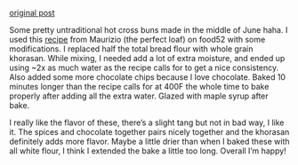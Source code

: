 [original post](https://old.reddit.com/r/Sourdough/comments/o2rt01/50_whole_grain_khorasan_hot_cross_buns_w/)

Some pretty untraditional hot cross buns made in the middle of June haha. I used this [recipe](https://food52.com/recipes/85374-sourdough-hot-cross-buns-with-chocolate-chips-recipe) from Maurizio (the perfect loaf) on food52 with some modifications. I replaced half the total bread flour with whole grain khorasan. While mixing, I needed add a lot of extra moisture, and ended up using ~2x as much water as the recipe calls for to get a nice consistency. Also added some more chocolate chips because I love chocolate. Baked 10 minutes longer than the recipe calls for at 400F the whole time to bake properly after adding all the extra water. Glazed with maple syrup after bake.

I really like the flavor of these, there’s a slight tang but not in bad way, I like it. The spices and chocolate together pairs nicely together and the khorasan definitely adds more flavor. Maybe a little drier than when I baked these with all white flour, I think I extended the bake a little too long. Overall I’m happy!